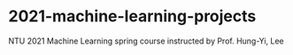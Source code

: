 # 2021-machine-learning-projects
NTU 2021 Machine Learning spring course instructed by Prof. Hung-Yi, Lee
